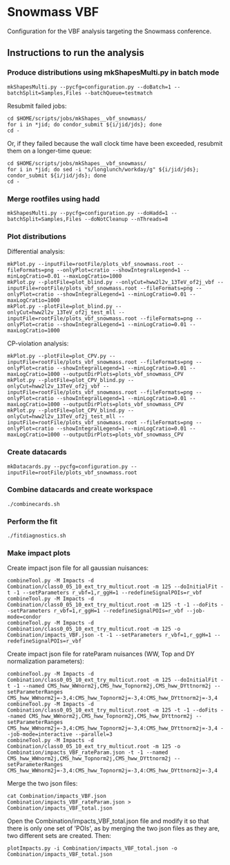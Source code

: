 # Snowmass VBF

Configuration for the VBF analysis targeting the Snowmass conference. 

## Instructions to run the analysis

### Produce distributions using mkShapesMulti.py in batch mode

    mkShapesMulti.py --pycfg=configuration.py --doBatch=1 --batchSplit=Samples,Files --batchQueue=testmatch

Resubmit failed jobs:

    cd $HOME/scripts/jobs/mkShapes__vbf_snowmass/
    for i in *jid; do condor_submit ${i/jid/jds}; done
    cd -

Or, if they failed because the wall clock time have been exceeded, resubmit them on a longer-time queue:

    cd $HOME/scripts/jobs/mkShapes__vbf_snowmass/
    for i in *jid; do sed -i "s/longlunch/workday/g" ${i/jid/jds}; condor_submit ${i/jid/jds}; done
    cd -

### Merge rootfiles using hadd

    mkShapesMulti.py --pycfg=configuration.py --doHadd=1 --batchSplit=Samples,Files --doNotCleanup --nThreads=8

### Plot distributions

Differential analysis:

    mkPlot.py --inputFile=rootFile/plots_vbf_snowmass.root --fileFormats=png --onlyPlot=cratio --showIntegralLegend=1 --minLogCratio=0.01 --maxLogCratio=1000
    mkPlot.py --plotFile=plot_blind.py --onlyCut=hww2l2v_13TeV_of2j_vbf --inputFile=rootFile/plots_vbf_snowmass.root --fileFormats=png --onlyPlot=cratio --showIntegralLegend=1 --minLogCratio=0.01 --maxLogCratio=1000
    mkPlot.py --plotFile=plot_blind.py --onlyCut=hww2l2v_13TeV_of2j_test_mll --inputFile=rootFile/plots_vbf_snowmass.root --fileFormats=png --onlyPlot=cratio --showIntegralLegend=1 --minLogCratio=0.01 --maxLogCratio=1000

CP-violation analysis:

    mkPlot.py --plotFile=plot_CPV.py --inputFile=rootFile/plots_vbf_snowmass.root --fileFormats=png --onlyPlot=cratio --showIntegralLegend=1 --minLogCratio=0.01 --maxLogCratio=1000 --outputDirPlots=plots_vbf_snowmass_CPV
    mkPlot.py --plotFile=plot_CPV_blind.py --onlyCut=hww2l2v_13TeV_of2j_vbf --inputFile=rootFile/plots_vbf_snowmass.root --fileFormats=png --onlyPlot=cratio --showIntegralLegend=1 --minLogCratio=0.01 --maxLogCratio=1000 --outputDirPlots=plots_vbf_snowmass_CPV
    mkPlot.py --plotFile=plot_CPV_blind.py --onlyCut=hww2l2v_13TeV_of2j_test_mll --inputFile=rootFile/plots_vbf_snowmass.root --fileFormats=png --onlyPlot=cratio --showIntegralLegend=1 --minLogCratio=0.01 --maxLogCratio=1000 --outputDirPlots=plots_vbf_snowmass_CPV

### Create datacards

    mkDatacards.py --pycfg=configuration.py --inputFile=rootFile/plots_vbf_snowmass.root    

### Combine datacards and create workspace

    ./combinecards.sh
    
### Perform the fit

    ./fitdiagnostics.sh

### Make impact plots

Create impact json file for all gaussian nuisances:

    combineTool.py -M Impacts -d Combination/class0_05_10_ext_try_multicut.root -m 125 --doInitialFit -t -1 --setParameters r_vbf=1,r_ggH=1 --redefineSignalPOIs=r_vbf
    combineTool.py -M Impacts -d Combination/class0_05_10_ext_try_multicut.root -m 125 -t -1 --doFits --setParameters r_vbf=1,r_ggH=1 --redefineSignalPOIs=r_vbf --job-mode=condor
    combineTool.py -M Impacts -d Combination/class0_05_10_ext_try_multicut.root -m 125 -o Combination/impacts_VBF.json -t -1 --setParameters r_vbf=1,r_ggH=1 --redefineSignalPOIs=r_vbf

Create impact json file for rateParam nuisances (WW, Top and DY normalization parameters):

    combineTool.py -M Impacts -d Combination/class0_05_10_ext_try_multicut.root -m 125 --doInitialFit -t -1 --named CMS_hww_WWnorm2j,CMS_hww_Topnorm2j,CMS_hww_DYttnorm2j --setParameterRanges CMS_hww_WWnorm2j=-3,4:CMS_hww_Topnorm2j=-3,4:CMS_hww_DYttnorm2j=-3,4
    combineTool.py -M Impacts -d Combination/class0_05_10_ext_try_multicut.root -m 125 -t -1 --doFits --named CMS_hww_WWnorm2j,CMS_hww_Topnorm2j,CMS_hww_DYttnorm2j --setParameterRanges CMS_hww_WWnorm2j=-3,4:CMS_hww_Topnorm2j=-3,4:CMS_hww_DYttnorm2j=-3,4 --job-mode=interactive --parallel=3
    combineTool.py -M Impacts -d Combination/class0_05_10_ext_try_multicut.root -m 125 -o Combination/impacts_VBF_rateParam.json -t -1 --named CMS_hww_WWnorm2j,CMS_hww_Topnorm2j,CMS_hww_DYttnorm2j --setParameterRanges CMS_hww_WWnorm2j=-3,4:CMS_hww_Topnorm2j=-3,4:CMS_hww_DYttnorm2j=-3,4

Merge the two json files:

    cat Combination/impacts_VBF.json Combination/impacts_VBF_rateParam.json > Combination/impacts_VBF_total.json

Open the Combination/impacts_VBF_total.json file and modify it so that there is only one set of 'POIs', as by merging the two json files as they are, two different sets are created. Then:    

    plotImpacts.py -i Combination/impacts_VBF_total.json -o Combination/impacts_VBF_total.json
